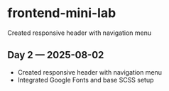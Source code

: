 # frontend-mini-lab
Created responsive header with navigation menu
## Day 2 — 2025-08-02
- Created responsive header with navigation menu  
- Integrated Google Fonts and base SCSS setup
